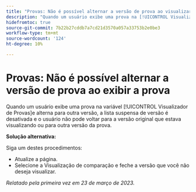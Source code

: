 ```yaml
---
title: "Provas: Não é possível alternar a versão de prova ao visualizar a prova"
description: "Quando um usuário exibe uma prova na [!UICONTROL Visualizador de Provas]e alterna para outra versão, a lista suspensa de versão é desativada e o usuário não pode voltar para a versão original que estava visualizando ou para outra versão da prova."
hidefromtoc: true
source-git-commit: 7b22b27cddb7a7cd21d3570a057a33753b2e0be3
workflow-type: tm+mt
source-wordcount: '124'
ht-degree: 10%

---
```



# Provas: Não é possível alternar a versão de prova ao exibir a prova


<!--
>[!NOTE]
>
>This issue was fixed on March 30, 2023.
-->

Quando um usuário exibe uma prova na variável [!UICONTROL Visualizador de Provas]e alterna para outra versão, a lista suspensa de versão é desativada e o usuário não pode voltar para a versão original que estava visualizando ou para outra versão da prova.

**Solução alternativa:**

Siga um destes procedimentos:

* Atualize a página.
* Selecione a Visualização de comparação e feche a versão que você não deseja visualizar.

_Relatado pela primeira vez em 23 de março de 2023._

